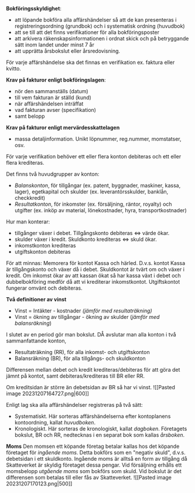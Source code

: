 **Bokföringsskyldighet**:
- att löpande bokföra alla affärshändelser så att de kan presenteras i registreringsordning (grundbok) och i systematisk ordning (huvudbok)
- att se till att det finns verifikationer för alla bokföringsposter
- att arkivera räkenskapsinformationen i ordnat skick och på betryggande sätt inom landet under minst 7 år
- att upprätta årsbokslut eller årsredovisning.

För varje affärshändelse ska det finnas en verifikation ex. faktura eller kvitto.

**Krav på fakturor enligt bokföringslagen**:
- nör den sammanställs (datum)
- till vem fakturan är ställd (kund)
- när affärshändelsen inträffat
- vad fakturan avser (specifikation)
- samt belopp

**Krav på fakturor enligt mervärdesskattelagen**
- massa detaljinformation. Unikt löpnummer, reg.nummer, momstatser, osv.

För varje verifikation behöver ett eller flera konton debiteras och ett eller flera krediteras.

Det finns två huvudgrupper av konton:
- *Balanskonton*, för tillgångar (ex. patent, byggnader, maskiner, kassa, lager), egetkapital och skulder (ex. leverantörsskulder, banklån, checkkredit)
- *Resultatkonton*, för inkomster (ex. försäljning, räntor, royalty) och utgifter (ex. inköp av material, lönekostnader, hyra, transportkostnader)

Hur man konterar:
- tillgånger växer i debet. Tillgångskonto debiteras <=> värde ökar.
- skulder växer i kredit. Skuldkonto krediteras <=> skuld ökar.
- inkomstkonton krediteras
- utgiftskonton debiteras

För att minnas: Memorera för kontot Kassa och härled. D.v.s. kontot Kassa är tillgångskonto och växer då i debet. Skuldkontot är tvärt om och växer i kredit. Om inkomst ökar av att kassan ökat så har kassa växt i debet och dubbelbokföring medför då att vi krediterar inkomstkontot. Utgiftskontot fungerar omvänt och debiteras.

**Två definitioner av vinst**
* Vinst = Intäkter - kostnader *(jämför med resultaträkning)*
* Vinst = ökning av tillgångar - ökning av skulder (*jämför med balansräkning*)

I slutet av en period gör man bokslut. DÅ avslutar man alla konton i två sammanfattande konton,
- Resultaträkning (RR), för alla inkomst- och utgiftskonton
- Balansräkning (BR), för alla tillgångs- och skuldkonton

Differensen mellan debet och kredit krediteras/debiteras för att göra det jämnt på kontot, samt debiteras/krediteras till BR eller RR.

Om kreditsidan är större än debetsidan av BR så har vi vinst.
![[Pasted image 20231207164727.png|600]]

Enligt lag ska alla affärshändelser registreras på två sätt:
- Systematiskt. Här sorteras affärshändelserna efter kontoplanens kontoordning, kallat *huvudboken*.
- Kronologiskt. Här sorteras de kronologiskt, kallat *dagboken*.
Företagets bokslut, BR och RR, nedtecknas i en separat bok som kallas *årsboken*.

**Moms**
Den momsen ett köpande företag betalar kallas hos det köpande företaget för *ingående moms*. Detta bokförs som en "negativ skuld", d.v.s. debetsidan i ett skuldkonto. Ingående moms är alltså en form av tillgång då Skatteverket är skyldig företaget dessa pengar. Vid försäljning erhålls ett momsbelopp *utgående moms* som bokförs som skuld. Vid bokslut är det differensen som betalas till eller fås av Skatteverket.
![[Pasted image 20231207170123.png|500]]

